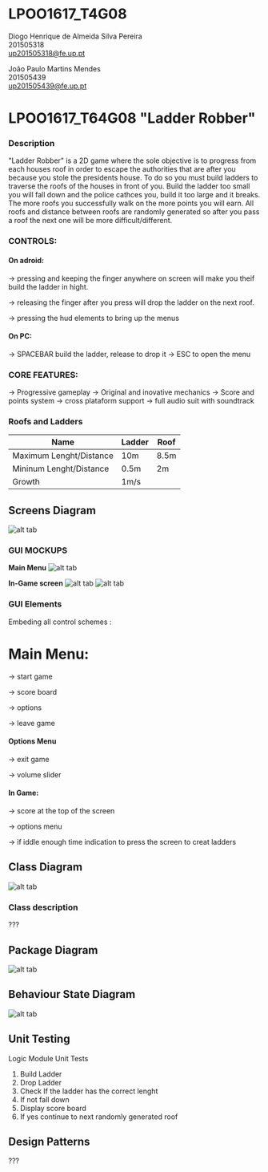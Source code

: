 # LPOO1617_T4G08

Diogo Henrique de Almeida Silva Pereira   
201505318	        
up201505318@fe.up.pt

João Paulo Martins Mendes                 
201505439	        
up201505439@fe.up.pt


# LPOO1617_T64G08 "Ladder Robber"

### Description

"Ladder Robber" is a 2D game where the sole objective is to progress from each houses roof in order to escape the authorities that are after you because you stole the presidents house.
To do so you must build ladders to traverse the roofs of the houses in front of you. Build the ladder too small you will fall down and the police cathces you, build it too large and it breaks.
The more roofs you successfully walk on the more points you will earn.
All roofs and distance between roofs are randomly generated so after you pass a roof the next one will be more difficult/different.

### CONTROLS:

#### On adroid:

-> pressing and keeping the finger anywhere on screen will make you theif build the ladder in hight.

-> releasing the finger after you press will drop the ladder on the next roof.

-> pressing the hud elements to bring up the menus

#### On PC:

-> SPACEBAR build the ladder, release to drop it
-> ESC to open the menu

### CORE FEATURES:

-> Progressive gameplay
-> Original and inovative mechanics
-> Score and points system
-> cross plataform support
-> full audio suit with soundtrack

### Roofs and Ladders

|          Name           | Ladder | Roof |
|-------------------------|--------|------|
| Maximum Lenght/Distance | 10m    | 8.5m |
| Mininum Lenght/Distance | 0.5m   | 2m   |
| Growth                  | 1m/s   |      |

## Screens Diagram
![alt tab](https://i.imgur.com/8neKdNn.png)

### GUI MOCKUPS

**Main Menu**
![alt tab](http://i.imgur.com/ozMT2Tq.png)

**In-Game  screen**
![alt tab](http://i.imgur.com/WPmBWl1.jpg)
![alt tab](http://i.imgur.com/sbibMCu.jpg)


### GUI Elements

Embeding all control schemes :

# Main Menu:

-> start game

-> score board

-> options

-> leave game

#### Options Menu

-> exit game

-> volume slider

#### In Game:

-> score at the top of the screen

-> options menu

-> if iddle enough time indication to press the screen to creat ladders

## Class Diagram
![alt tab](???)

### Class description

???

## Package Diagram
![alt tab](???)

## Behaviour State Diagram
![alt tab](???)

## Unit Testing

Logic Module Unit Tests

1. Build Ladder
2. Drop Ladder
3. Check If the ladder has the correct lenght
4. If not fall down
5. Display score board
6. If yes continue to next randomly generated roof


## Design Patterns
???
